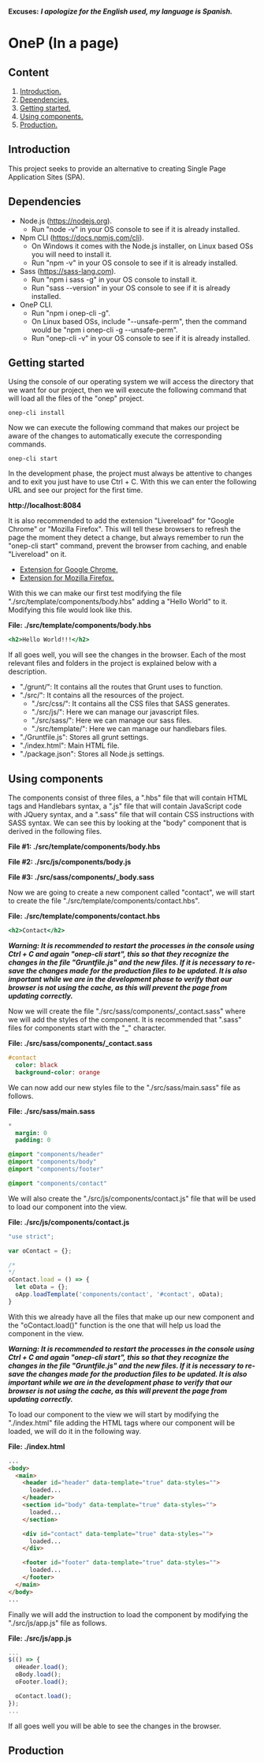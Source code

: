 **Excuses:** ___I apologize for the English used, my language is Spanish.___

# OneP (In a page) #

## Content ##

1. [Introduction.](#Introduction "Introduction")
2. [Dependencies.](#Dependencies "Dependencies")
3. [Getting started.](#GettingStarted "Getting started")
4. [Using components.](#UsingComponents "Using components")
5. [Production.](#Production "Production")

## Introduction <span name="Introduction"></span> ##

This project seeks to provide an alternative to creating Single Page Application Sites (SPA).

## Dependencies <span name="Dependencies"></span> ##

* Node.js (https://nodejs.org).
  - Run "node -v" in your OS console to see if it is already installed.
* Npm CLI (https://docs.npmjs.com/cli).
  - On Windows it comes with the Node.js installer, on Linux based OSs you will need to install it.
  - Run "npm -v" in your OS console to see if it is already installed.
* Sass (https://sass-lang.com).
  - Run "npm i sass -g" in your OS console to install it.
  - Run "sass --version" in your OS console to see if it is already installed.
* OneP CLI.
  - Run "npm i onep-cli -g".
  - On Linux based OSs, include "--unsafe-perm", then the command would be "npm i onep-cli -g --unsafe-perm".
  - Run "onep-cli -v" in your OS console to see if it is already installed.

## Getting started <span name="GettingStarted"></span> ##

Using the console of our operating system we will access the directory that we want for our project, then we will execute the following command that will load all the files of the "onep" project.

~~~
onep-cli install
~~~

Now we can execute the following command that makes our project be aware of the changes to automatically execute the corresponding commands.

~~~
onep-cli start
~~~

In the development phase, the project must always be attentive to changes and to exit you just have to use Ctrl + C. With this we can enter the following URL and see our project for the first time.

**http://localhost:8084**

It is also recommended to add the extension "Livereload" for "Google Chrome" or "Mozilla Firefox". This will tell these browsers to refresh the page the moment they detect a change, but always remember to run the "onep-cli start" command, prevent the browser from caching, and enable "Livereload" on it.

- [Extension for Google Chrome.](https://chrome.google.com/webstore/detail/livereload/jnihajbhpnppcggbcgedagnkighmdlei?hl=es "Extension for Google Chrome.")
- [Extension for Mozilla Firefox.](https://addons.mozilla.org/es/firefox/addon/livereload-web-extension "Extension for Mozilla Firefox.")

With this we can make our first test modifying the file "./src/template/components/body.hbs" adding a "Hello World" to it. Modifying this file would look like this.

**File: ./src/template/components/body.hbs**

```hbs
<h2>Hello World!!!</h2>
```

If all goes well, you will see the changes in the browser. Each of the most relevant files and folders in the project is explained below with a description.

* "./grunt/": It contains all the routes that Grunt uses to function.
* "./src/": It contains all the resources of the project.
	- "./src/css/": It contains all the CSS files that SASS generates.
	- "./src/js/": Here we can manage our javascript files.
	- "./src/sass/": Here we can manage our sass files.
	- "./src/template/": Here we can manage our handlebars files.
* "./Gruntfile.js": Stores all grunt settings.
* "./index.html": Main HTML file.
* "./package.json": Stores all Node.js settings.

## Using components <span name="UsingComponents"></span> ##

The components consist of three files, a ".hbs" file that will contain HTML tags and Handlebars syntax, a ".js" file that will contain JavaScript code with JQuery syntax, and a ".sass" file that will contain CSS instructions with SASS syntax. We can see this by looking at the "body" component that is derived in the following files.

**File #1: ./src/template/components/body.hbs**

**File #2: ./src/js/components/body.js**

**File #3: ./src/sass/components/_body.sass**

Now we are going to create a new component called "contact", we will start to create the file "./src/template/components/contact.hbs".

**File: ./src/template/components/contact.hbs**

```hbs
<h2>Contact</h2>
```

***Warning: It is recommended to restart the processes in the console using Ctrl + C and again "onep-cli start", this so that they recognize the changes in the file "Gruntfile.js" and the new files. If it is necessary to re-save the changes made for the production files to be updated. It is also important while we are in the development phase to verify that our browser is not using the cache, as this will prevent the page from updating correctly.***

Now we will create the file "./src/sass/components/\_contact.sass" where we will add the styles of the component. It is recommended that ".sass" files for components start with the "\_" character.

**File: ./src/sass/components/\_contact.sass**

```sass
#contact
  color: black
  background-color: orange
```

We can now add our new styles file to the "./src/sass/main.sass" file as follows.

**File: ./src/sass/main.sass**

```sass
*
  margin: 0
  padding: 0

@import "components/header"
@import "components/body"
@import "components/footer"

@import "components/contact"
```

We will also create the "./src/js/components/contact.js" file that will be used to load our component into the view.

**File: ./src/js/components/contact.js**

```js
"use strict";

var oContact = {};

/*
*/
oContact.load = () => {
  let oData = {};
  oApp.loadTemplate('components/contact', '#contact', oData);
}
```

With this we already have all the files that make up our new component and the "oContact.load()" function is the one that will help us load the component in the view.

***Warning: It is recommended to restart the processes in the console using Ctrl + C and again "onep-cli start", this so that they recognize the changes in the file "Gruntfile.js" and the new files. If it is necessary to re-save the changes made for the production files to be updated. It is also important while we are in the development phase to verify that our browser is not using the cache, as this will prevent the page from updating correctly.***

To load our component to the view we will start by modifying the "./index.html" file adding the HTML tags where our component will be loaded, we will do it in the following way.

**File: ./index.html**

```html
...
<body>
  <main>
    <header id="header" data-template="true" data-styles="">
      loaded...
    </header>
    <section id="body" data-template="true" data-styles="">
      loaded...
    </section>

    <div id="contact" data-template="true" data-styles="">
      loaded...
    </div>

    <footer id="footer" data-template="true" data-styles="">
      loaded...
    </footer>
  </main>
</body>
...
```

Finally we will add the instruction to load the component by modifying the "./src/js/app.js" file as follows.

**File: ./src/js/app.js**

```js
...
$(() => {
  oHeader.load();
  oBody.load();
  oFooter.load();

  oContact.load();
});
...
```

If all goes well you will be able to see the changes in the browser.

## Production <span name="Production"></span> ##